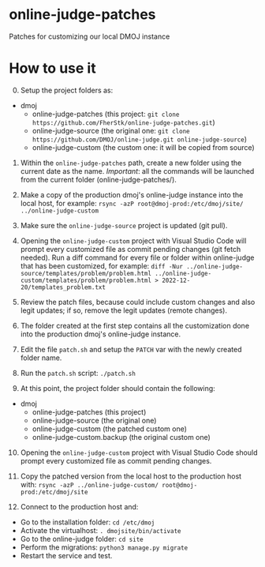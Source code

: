 # online-judge-patches
Patches for customizing our local DMOJ instance

# How to use it
0. Setup the project folders as:
  - dmoj
    - online-judge-patches (this project: `git clone https://github.com/FherStk/online-judge-patches.git`)
    - online-judge-source  (the original one: `git clone https://github.com/DMOJ/online-judge.git online-judge-source`)
    - online-judge-custom  (the custom one: it will be copied from source)

1. Within the `online-judge-patches` path, create a new folder using the current date as the name. *Important*: all the commands will be launched from the current folder (online-judge-patches/).

2. Make a copy of the production dmoj's online-judge instance into the local host, for example: `rsync -azP root@dmoj-prod:/etc/dmoj/site/ ../online-judge-custom`

3. Make sure the `online-judge-source` project is updated (git pull).

4. Opening the `online-judge-custom` project with Visual Studio Code will prompt every customized file as commit pending changes (git fetch needed). Run a diff command for every file or folder within online-judge that has been customized, for example: `diff -Nur ../online-judge-source/templates/problem/problem.html ../online-judge-custom/templates/problem/problem.html > 2022-12-20/templates_problem.txt`

5. Review the patch files, because could include custom changes and also legit updates; if so, remove the legit updates (remote changes).

6. The folder created at the first step contains all the customization done into the production dmoj's online-judge instance.

7. Edit the file `patch.sh` and setup the `PATCH` var with the newly created folder name.

8. Run the `patch.sh` script: `./patch.sh`

9. At this point, the project folder should contain the following:
  - dmoj
    - online-judge-patches        (this project)
    - online-judge-source         (the original one)
    - online-judge-custom         (the patched custom one)
    - online-judge-custom.backup  (the original custom one)

10. Opening the `online-judge-custom` project with Visual Studio Code should prompt every customized file as commit pending changes.

11. Copy the patched version from the local host to the production host with: `rsync -azP ../online-judge-custom/ root@dmoj-prod:/etc/dmoj/site`

12. Connect to the production host and:
  - Go to the installation folder: `cd /etc/dmoj`
  - Activate the virtualhost: `. dmojsite/bin/activate`
  - Go to the online-judge folder: `cd site`
  - Perform the migrations: `python3 manage.py migrate`
  - Restart the service and test.
